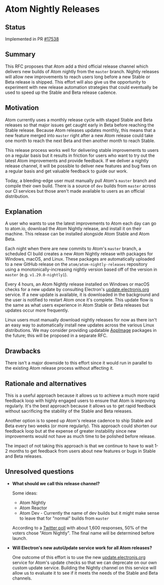 # Atom Nightly Releases

## Status

Implemented in PR [#17538](https://github.com/atom/atom/pull/17538)

## Summary

This RFC proposes that Atom add a third official release channel which delivers new builds of Atom nightly from the `master` branch.  Nightly releases will allow new improvements to reach users long before a new Stable or Beta release is shipped.  This effort will also give us the opportunity to experiment with new release automation strategies that could eventually be used to speed up the Stable and Beta release cadence.

## Motivation

Atom currently uses a monthly release cycle with staged Stable and Beta releases so that major issues get caught early in Beta before reaching the Stable release.  Because Atom releases updates monthly, this means that a new feature merged into `master` right after a new Atom release could take one month to reach the next Beta and then another month to reach Stable.

This release process works well for delivering stable improvements to users on a regular basis but it results in friction for users who want to try out the latest Atom improvements and provide feedback.  If we deliver a nightly release channel, it will be possible to deliver new features and bug fixes on a regular basis and get valuable feedback to guide our work.

Today, a bleeding-edge user must manually pull Atom's `master` branch and compile their own build.  There is a source of `dev` builds from `master` across our CI services but those aren't made available to users as an official distribution.

## Explanation

A user who wants to use the latest improvements to Atom each day can go to atom.io, download the Atom Nightly release, and install it on their machine.  This release can be installed alongside Atom Stable and Atom Beta.

Each night when there are new commits to Atom's `master` branch, a scheduled CI build creates a new Atom Nightly release with packages for Windows, macOS, and Linux.  These packages are automatically uploaded to a new GitHub release on the `atom/atom-nightly-releases` repository using a monotonically-increasing nightly version based off of the version in `master` (e.g. `v1.29.0-nightly1`).

Every 4 hours, an Atom Nightly release installed on Windows or macOS checks for a new update by consulting Electron's [update.electronjs.org](update-electron) service.  If a new update is available, it is downloaded in the background and the user is notified to restart Atom once it's complete.  This update flow is the same as what users experience in Atom Stable or Beta releases but updates occur more frequently.

Linux users must manually download nightly releases for now as there isn't an easy way to automatically install new updates across the various Linux distributions.  We may consider providing updatable [AppImage](http://appimage.org/) packages in the future; this will be proposed in a separate RFC.

## Drawbacks

There isn't a major downside to this effort since it would run in parallel to the existing Atom release process without affecting it.

## Rationale and alternatives

This is a useful approach because it allows us to achieve a much more rapid feedback loop with highly engaged users to ensure that Atom is improving regularly.  It's the best approach because it allows us to get rapid feedback without sacrificing the stability of the Stable and Beta releases.

Another option is to speed up Atom's release cadence to ship Stable and Beta every two weeks (or more regularly).  This approach could shorten our feedback loop but at the expense of greater instability since new improvements would not have as much time to be polished before release.

The impact of not taking this approach is that we continue to have to wait 1-2 months to get feedback from users about new features or bugs in Stable and Beta releases.

## Unresolved questions

- **What should we call this release channel?**

  Some ideas:

  - Atom Nightly
  - Atom Reactor
  - Atom Dev - Currently the name of dev builds but it might make sense to leave that for "normal" builds from `master`

  According to a [Twitter poll](https://twitter.com/daviwil/status/1006545552987701248) with about 1,600 responses, 50% of the voters chose "Atom Nightly".  The final name will be determined before launch.

- **Will Electron's new autoUpdate service work for all Atom releases?**

  One outcome of this effort is to use the new [update.electronjs.org](update-electron) service for Atom's update checks so that we can deprecate on our own custom update service.  Building the Nightly channel on this service will allow us to evaluate it to see if it meets the needs of the Stable and Beta channels.

[update-electron]: https://github.com/electron/update.electronjs.org
